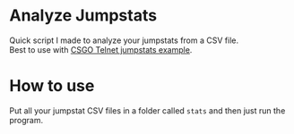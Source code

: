 # Analyze Jumpstats

Quick script I made to analyze your jumpstats from a CSV file. \
Best to use with [CSGO Telnet jumpstats example](https://github.com/everlyy/csgo-telnet/blob/main/examples/jumpstats.py).

# How to use

Put all your jumpstat CSV files in a folder called `stats` and then just run the program. 